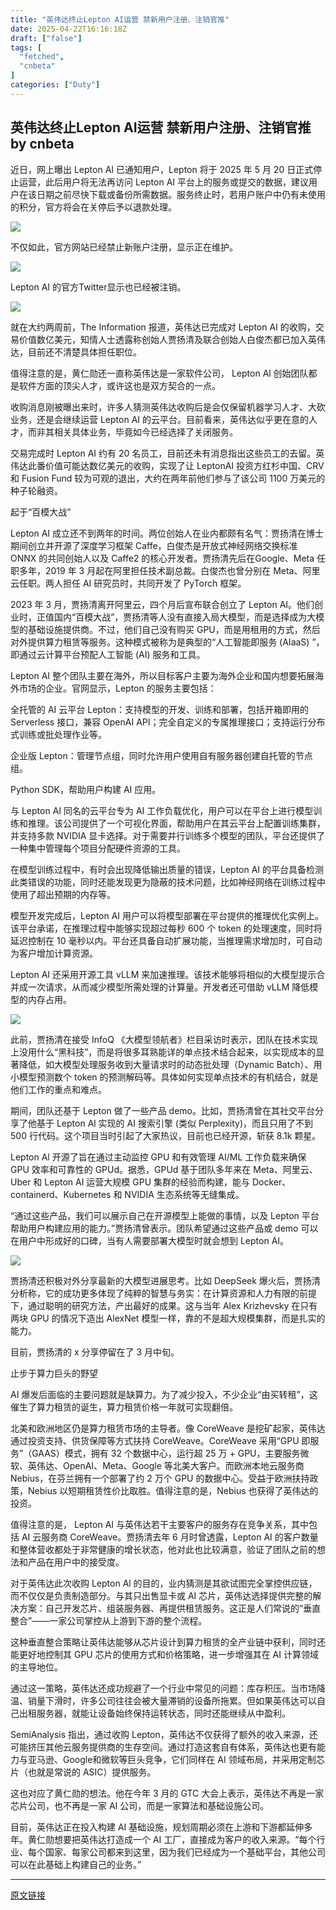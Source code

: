 ```yaml
---
title: "英伟达终止Lepton AI运营 禁新用户注册、注销官推"
date: 2025-04-22T16:16:18Z
draft: ["false"]
tags: [
  "fetched",
  "cnbeta"
]
categories: ["Duty"]
---
```

英伟达终止Lepton AI运营 禁新用户注册、注销官推 by cnbeta
------
<div style="margin-top:10px" class="content" id="artibody"><p><span style="text-wrap-mode: wrap;">近日，网上曝出 Lepton AI 已通知用户，Lepton 将于 2025 年 5 月 20 日正式停止运营，此后用户将无法再访问 Lepton AI 平台上的服务或提交的数据，建议用户在该日期之前尽快下载或备份所需数据。服务终止时，若用户账户中仍有未使用的积分，官方将会在关停后予以退款处理。</span></p><div class="article-global"></div><p><img src="https://static.cnbetacdn.com/article/2025/0422/c2af979193ec21e.webp"><br></p><p>不仅如此，官方网站已经禁止新账户注册，显示正在维护。</p><p><img src="https://static.cnbetacdn.com/article/2025/0422/781d02fbec18bbb.webp"><br></p><p>Lepton AI 的官方Twitter显示也已经被注销。</p><p><img src="https://static.cnbetacdn.com/article/2025/0422/76a5fdf9fa75853.webp"><br></p><p>就在大约两周前，The Information 报道，英伟达已完成对 Lepton AI 的收购，交易价值数亿美元，知情人士透露称创始人贾扬清及联合创始人白俊杰都已加入英伟达，目前还不清楚具体担任职位。</p><p>值得注意的是，黄仁勋还一直称英伟达是一家软件公司， Lepton Al 创始团队都是软件方面的顶尖人才，或许这也是双方契合的一点。</p><p>收购消息刚被曝出来时，许多人猜测英伟达收购后是会仅保留机器学习人才、大砍业务，还是会继续运营 Lepton AI 的云平台。目前看来，英伟达似乎更在意的人才，而非其相关具体业务，毕竟如今已经选择了关闭服务。</p><p>交易完成时 Lepton AI 约有 20 名员工，目前还未有消息指出这些员工的去留。英伟达此番价值可能达数亿美元的收购，实现了让 LeptonAI 投资方红杉中国、CRV 和 Fusion Fund 较为可观的退出，大约在两年前他们参与了该公司 1100 万美元的种子轮融资。</p><p>起于“百模大战”</p><p>Lepton AI 成立还不到两年的时间。两位创始人在业内都颇有名气：贾扬清在博士期间创立并开源了深度学习框架 Caffe，白俊杰是开放式神经网络交换标准 ONNX 的共同创始人以及 Caffe2 的核心开发者。贾扬清先后在Google、Meta 任职多年，2019 年 3 月起在阿里担任技术副总裁。白俊杰也曾分别在 Meta、阿里云任职。两人担任 AI 研究员时，共同开发了 PyTorch 框架。</p><p>2023 年 3 月，贾扬清离开阿里云，四个月后宣布联合创立了 Lepton AI。他们创业时，正值国内“百模大战”，贾扬清等人没有直接入局大模型，而是选择成为大模型的基础设施提供商。不过，他们自己没有购买 GPU，而是用租用的方式，然后对外提供算力租赁等服务。这种模式被称为是典型的“人工智能即服务 (AIaaS) ”，即通过云计算平台预配人工智能 (AI) 服务和工具。</p><p>Lepton AI 整个团队主要在海外，所以目标客户主要为海外企业和国内想要拓展海外市场的企业。官网显示，Lepton 的服务主要包括：</p><p>全托管的 AI 云平台 Lepton：支持模型的开发、训练和部署，包括开箱即用的 Serverless 接口，兼容 OpenAI API；完全自定义的专属推理接口；支持运行分布式训练或批处理作业等。</p><p>企业版 Lepton：管理节点组，同时允许用户使用自有服务器创建自托管的节点组。</p><p>Python SDK，帮助用户构建 AI 应用。</p><p>与 Lepton AI 同名的云平台专为 AI 工作负载优化，用户可以在平台上进行模型训练和推理。该公司提供了一个可视化界面，帮助用户在其云平台上配置训练集群，并支持多款 NVIDIA 显卡选择。对于需要并行训练多个模型的团队，平台还提供了一种集中管理每个项目分配硬件资源的工具。</p><p>在模型训练过程中，有时会出现降低输出质量的错误，Lepton AI 的平台具备检测此类错误的功能，同时还能发现更为隐蔽的技术问题，比如神经网络在训练过程中使用了超出预期的内存等。</p><p>模型开发完成后，Lepton AI 用户可以将模型部署在平台提供的推理优化实例上。该平台承诺，在推理过程中能够实现超过每秒 600 个 token 的处理速度，同时将延迟控制在 10 毫秒以内。平台还具备自动扩展功能，当推理需求增加时，可自动为客户增加计算资源。</p><p>Lepton AI 还采用开源工具 vLLM 来加速推理。该技术能够将相似的大模型提示合并成一次请求，从而减少模型所需处理的计算量。开发者还可借助 vLLM 降低模型的内存占用。</p><p><img src="https://static.cnbetacdn.com/article/2025/0422/4087c0252ad02a1.webp"><br></p><p>此前，贾扬清在接受 InfoQ 《大模型领航者》栏目采访时表示，团队在技术实现上没用什么“黑科技”，而是将很多耳熟能详的单点技术结合起来，以实现成本的显著降低，如大模型处理服务收到大量请求时的动态批处理（Dynamic Batch）、用小模型预测数个 token 的预测解码等。具体如何实现单点技术的有机结合，就是他们工作的重点和难点。</p><p>期间，团队还基于 Lepton 做了一些产品 demo。比如，贾扬清曾在其社交平台分享了他基于 Lepton Al 实现的 AI 搜索引擎 (类似 Perplexity)，而且只用了不到 500 行代码。这个项目当时引起了大家热议，目前也已经开源，斩获 8.1k 颗星。</p><p>Lepton Al 开源了旨在通过主动监控 GPU 和有效管理 AI/ML 工作负载来确保 GPU 效率和可靠性的 GPUd。据悉，GPUd 基于团队多年来在 Meta、阿里云、Uber 和 Lepton AI 运营大规模 GPU 集群的经验而构建，能与 Docker、containerd、Kubernetes 和 NVIDIA 生态系统等无缝集成。</p><p>“通过这些产品，我们可以展示自己在开源模型上能做的事情，以及 Lepton 平台帮助用户构建应用的能力。”贾扬清曾表示。团队希望通过这些产品或 demo 可以在用户中形成好的口碑，当有人需要部署大模型时就会想到 Lepton AI。</p><p><img src="https://static.cnbetacdn.com/article/2025/0422/10fa3312e056de7.webp"><br></p><p>贾扬清还积极对外分享最新的大模型进展思考。比如 DeepSeek 爆火后，贾扬清分析称，它的成功更多体现了纯粹的智慧与务实：在计算资源和人力有限的前提下，通过聪明的研究方法，产出最好的成果。这与当年 Alex Krizhevsky 在只有两块 GPU 的情况下造出 AlexNet 模型一样，靠的不是超大规模集群，而是扎实的能力。</p><p>目前，贾扬清的 x 分享停留在了 3 月中旬。</p><p>止步于算力巨头的野望</p><p>AI 爆发后面临的主要问题就是缺算力。为了减少投入，不少企业“由买转租”，这催生了算力租赁的诞生，算力租赁价格一年就可实现翻倍。</p><p>北美和欧洲地区仍是算力租赁市场的主导者。像 CoreWeave 是挖矿起家，英伟达通过投资支持、供货保障等方式扶持 CoreWeave。CoreWeave 采用“GPU 即服务”（GAAS）模式，拥有 32 个数据中心，运行超 25 万 + GPU，主要服务微软、英伟达、OpenAI、Meta、Google 等北美大客户。而欧洲本地云服务商 Nebius，在芬兰拥有一个部署了约 2 万个 GPU 的数据中心。受益于欧洲扶持政策，Nebius 以短期租赁性价比取胜。值得注意的是，Nebius 也获得了英伟达的投资。</p><p>值得注意的是， Lepton AI 与英伟达若干主要客户的服务存在竞争关系，其中包括 AI 云服务商 CoreWeave。贾扬清去年 6 月时曾透露，Lepton AI 的客户数量和整体营收都处于非常健康的增长状态，他对此也比较满意，验证了团队之前的想法和产品在用户中的接受度。</p><p>对于英伟达此次收购 Lepton Al 的目的，业内猜测是其欲试图完全掌控供应链，而不仅仅是负责制造部分。与其只出售显卡或 AI 芯片，英伟达选择提供完整的解决方案：自己开发芯片、组装服务器、再提供租赁服务。这正是人们常说的“垂直整合”——一家公司掌控从上游到下游的整个流程。</p><p>这种垂直整合策略让英伟达能够从芯片设计到算力租赁的全产业链中获利，同时还能更好地控制其 GPU 芯片的使用方式和价格策略，进一步增强其在 AI 计算领域的主导地位。</p><p>通过这一策略，英伟达还成功规避了一个行业中常见的问题：库存积压。当市场降温、销量下滑时，许多公司往往会被大量滞销的设备所拖累。但如果英伟达可以自己出租服务器，就能让设备始终保持运转状态，同时还能继续从中盈利。</p><p>SemiAnalysis 指出，通过收购 Lepton，英伟达不仅获得了额外的收入来源，还可能挤压其他云服务提供商的生存空间。通过打造这套自有体系，英伟达也更有能力与亚马逊、Google和微软等巨头竞争，它们同样在 AI 领域布局，并采用定制芯片（也就是常说的 ASIC）提供服务。</p><p>这也对应了黄仁勋的想法。他在今年 3 月的 GTC 大会上表示，英伟达不再是一家芯片公司，也不再是一家 AI 公司，而是一家算法和基础设施公司。</p><p>目前，英伟达正在投入构建 AI 基础设施，规划周期必须在上游和下游都延伸多年。黄仁勋想要把英伟达打造成一个 AI 工厂，直接成为客户的收入来源。“每个行业、每个国家、每家公司都来到这里，因为我们已经成为一个基础平台，其他公司可以在此基础上构建自己的业务。”</p></div>  
<hr>
<a href="https://m.cnbeta.com.tw/wap/view/1494504.htm",target="_blank" rel="noopener noreferrer">原文链接</a>
